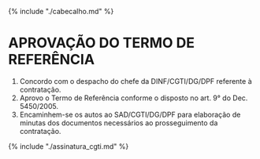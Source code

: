 {% include "./cabecalho.md" %}

# APROVAÇÃO DO TERMO DE REFERÊNCIA

1.  Concordo com o despacho do chefe da DINF/CGTI/DG/DPF referente à contratação.
2.  Aprovo o Termo de Referência conforme o disposto no art. 9° do Dec. 5450/2005.
3.  Encaminhem-se os autos ao SAD/CGTI/DG/DPF para elaboração de minutas dos documentos necessários ao prosseguimento da contratação.

{% include "./assinatura_cgti.md" %}


